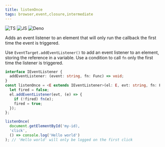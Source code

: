 ```yaml
---
title: listenOnce
tags: browser,event,closure,intermediate
---
```


![TS](https://img.shields.io/badge/supports-typescript-blue.svg?style=flat-square)
![JS](https://img.shields.io/badge/supports-javascript-yellow.svg?style=flat-square)
![Deno](https://img.shields.io/badge/supports-deno-green.svg?style=flat-square)

Adds an event listener to an element that will only run the callback the first time the event is triggered.

Use `EventTarget.addEventListener()` to add an event listener to an element, storing the reference in a variable.
Use a condition to call `fn` only the first time the listener is triggered.

```ts title="typescript"
interface IEventListener {
  addEventListener: (event: string, fn: Func) => void;
}
const listenOnce = <E extends IEventListener>(el: E, evt: string, fn: Func) => {
  let fired = false;
  el.addEventListener(evt, (e) => {
    if (!fired) fn(e);
    fired = true;
  });
};
```

```ts title="typescript"
listenOnce(
  document.getElementById('my-id),
  'click',
  () => console.log('Hello world')
); // 'Hello world' will only be logged on the first click
```
